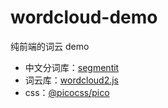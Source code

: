 # wordcloud-demo

纯前端的词云 demo

- 中文分词库：[segmentit](https://github.com/linonetwo/segmentit)
- 词云库：[wordcloud2.js](https://github.com/timdream/wordcloud2.js)
- css：[@picocss/pico](https://picocss.com/)
